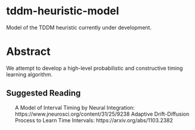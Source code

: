 # tddm-heuristic-model
Model of the TDDM heuristic currently under development.

<h1> Abstract </h2>
We attempt to develop a high-level probabilistic and constructive timing learning algorithm. 

<h2> Suggested Reading </h2>
<ul>
  <item>A Model of Interval Timing by Neural Integration: https://www.jneurosci.org/content/31/25/9238 </item>
  <item>Adaptive Drift-Diffusion Process to Learn Time Intervals: https://arxiv.org/abs/1103.2382 </item>
 </ul> 
